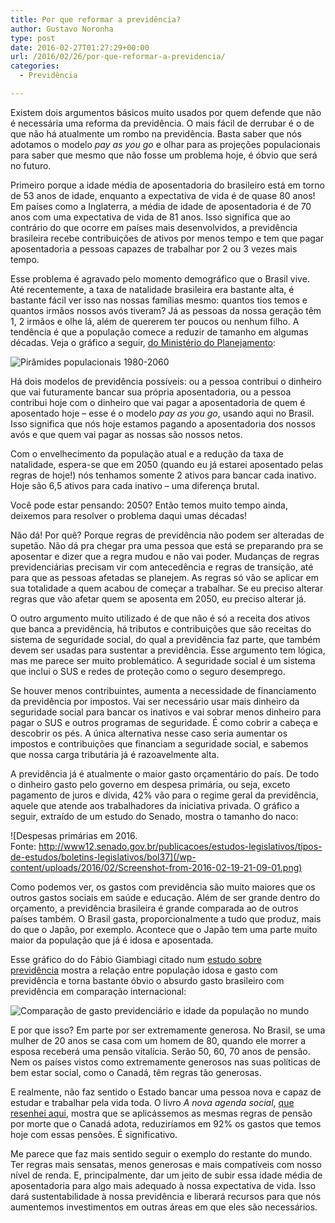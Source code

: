 ```yaml
---
title: Por que reformar a previdência?
author: Gustavo Noronha
type: post
date: 2016-02-27T01:27:29+00:00
url: /2016/02/26/por-que-reformar-a-previdencia/
categories:
  - Previdência

---
```

Existem dois argumentos básicos muito usados por quem defende que não é necessária uma reforma da previdência. O mais fácil de derrubar é o de que não há atualmente um rombo na previdência. Basta saber que nós adotamos o modelo _pay as you go_ e olhar para as projeções populacionais para saber que mesmo que não fosse um problema hoje, é óbvio que será no futuro.

Primeiro porque a idade média de aposentadoria do brasileiro está em torno de 53 anos de idade, enquanto a expectativa de vida é de quase 80 anos! Em países como a Inglaterra, a média de idade de aposentadoria é de 70 anos com uma expectativa de vida de 81 anos. Isso significa que ao contrário do que ocorre em países mais desenvolvidos, a previdência brasileira recebe contribuições de ativos por menos tempo e tem que pagar aposentadoria a pessoas capazes de trabalhar por 2 ou 3 vezes mais tempo.

Esse problema é agravado pelo momento demográfico que o Brasil vive. Até recentemente, a taxa de natalidade brasileira era bastante alta, é bastante fácil ver isso nas nossas famílias mesmo: quantos tios temos e quantos irmãos nossos avós tiveram? Já as pessoas da nossa geração têm 1, 2 irmãos e olhe lá, além de quererem ter poucos ou nenhum filho. A tendência é que a população comece a reduzir de tamanho em algumas décadas. Veja o gráfico a seguir, [do Ministério do Planejamento][1]:

![Pirâmides populacionais 1980-2060](/wp-content/uploads/2016/02/91fc3ef8-589f-4bf3-bbd1-0c1822de481c.jpeg "Pirâmides populacionais 1980-2060")

Há dois modelos de previdência possíveis: ou a pessoa contribui o dinheiro que vai futuramente bancar sua própria aposentadoria, ou a pessoa contribui hoje com o dinheiro que vai pagar a aposentadoria de quem é aposentado hoje &#8211; esse é o modelo _pay as you go_, usando aqui no Brasil. Isso significa que nós hoje estamos pagando a aposentadoria dos nossos avós e que quem vai pagar as nossas são nossos netos.

Com o envelhecimento da população atual e a redução da taxa de natalidade, espera-se que em 2050 (quando eu já estarei aposentado pelas regras de hoje!) nós tenhamos somente 2 ativos para bancar cada inativo. Hoje são 6,5 ativos para cada inativo &#8211; uma diferença brutal.

Você pode estar pensando: 2050? Então temos muito tempo ainda, deixemos para resolver o problema daqui umas décadas!

Não dá! Por quê? Porque regras de previdência não podem ser alteradas de supetão. Não dá pra chegar pra uma pessoa que está se preparando pra se aposentar e dizer que a regra mudou e não vai poder. Mudanças de regras previdenciárias precisam vir com antecedência e regras de transição, até para que as pessoas afetadas se planejem. As regras só vão se aplicar em sua totalidade a quem acabou de começar a trabalhar. Se eu preciso alterar regras que vão afetar quem se aposenta em 2050, eu preciso alterar já.

O outro argumento muito utilizado é de que não é só a receita dos ativos que banca a previdência, há tributos e contribuições que são receitas do sistema de seguridade social, do qual a previdência faz parte, que também devem ser usadas para sustentar a previdência. Esse argumento tem lógica, mas me parece ser muito problemático. A seguridade social é um sistema que inclui o SUS e redes de proteção como o seguro desemprego.

Se houver menos contribuintes, aumenta a necessidade de financiamento da previdência por impostos. Vai ser necessário usar mais dinheiro da seguridade social para bancar os inativos e vai sobrar menos dinheiro para pagar o SUS e outros programas de seguridade. É como cobrir a cabeça e descobrir os pés. A única alternativa nesse caso seria aumentar os impostos e contribuições que financiam a seguridade social, e sabemos que nossa carga tributária já é razoavelmente alta.

A previdência já é atualmente o maior gasto orçamentário do país. De todo o dinheiro gasto pelo governo em despesa primária, ou seja, exceto pagamento de juros e dívida, 42% vão para o regime geral da previdência, aquele que atende aos trabalhadores da iniciativa privada. O gráfico a seguir, extraído de um estudo do Senado, mostra o tamanho do naco:

![Despesas primárias em 2016. Fonte: http://www12.senado.gov.br/publicacoes/estudos-legislativos/tipos-de-estudos/boletins-legislativos/bol37](/wp-content/uploads/2016/02/Screenshot-from-2016-02-19-21-09-01.png)

Como podemos ver, os gastos com previdência são muito maiores que os outros gastos sociais em saúde e educação. Além de ser grande dentro do orçamento, a previdência brasileira é grande comparada ao de outros países também. O Brasil gasta, proporcionalmente a tudo que produz, mais do que o Japão, por exemplo. Acontece que o Japão tem uma parte muito maior da população que já é idosa e aposentada.

Esse gráfico do do Fábio Giambiagi citado num [estudo sobre previdência][3] mostra a relação entre população idosa e gasto com previdência e torna bastante óbvio o absurdo gasto brasileiro com previdência em comparação internacional:

![Comparação de gasto previdenciário e idade da população no mundo](/wp-content/uploads/2016/02/11f01.jpg "Comparação de gasto previdenciário e idade da população no mundo")

E por que isso? Em parte por ser extremamente generosa. No Brasil, se uma mulher de 20 anos se casa com um homem de 80, quando ele morrer a esposa receberá uma pensão vitalícia. Serão 50, 60, 70 anos de pensão. Nem os países vistos como extremamente generosos nas suas políticas de bem estar social, como o Canadá, têm regras tão generosas.

E realmente, não faz sentido o Estado bancar uma pessoa nova e capaz de estudar e trabalhar pela vida toda. O livro _A nova agenda social_, [que resenhei aqui][5], mostra que se aplicássemos as mesmas regras de pensão por morte que o Canadá adota, reduziríamos em 92% os gastos que temos hoje com essas pensões. É significativo.

Me parece que faz mais sentido seguir o exemplo do restante do mundo. Ter regras mais sensatas, menos generosas e mais compatíveis com nosso nível de renda. E, principalmente, dar um jeito de subir essa idade média de aposentadoria para algo mais adequado à nossa expectativa de vida. Isso dará sustentabilidade à nossa previdência e liberará recursos para que nós aumentemos investimentos em outras áreas em que eles são necessários.

 [1]: http://www.planejamento.gov.br/noticias/entenda-as-novas-regras-para-a-aposentadoria-propostas-pelo-governo-1 "Entenda as novas regras para a aposentadoria propostas pelo governo"
 [2]: https://politi.kov.blog.br/wp-content/uploads/2016/02/Screenshot-from-2016-02-19-21-09-01.png
 [3]: http://www.scielo.br/scielo.php?script=sci_arttext&pid=S0034-76122010000200011 "Previdência Social: fatores que explicam os resultados financeiros"
 [4]: https://politi.kov.blog.br/wp-content/uploads/2016/02/11f01.jpg
 [5]: https://politi.kov.blog.br/2014/11/23/resenha-brasil-a-nova-agenda-social/ "Resenha: Brasil: A nova agenda social"
